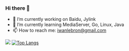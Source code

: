 ### Hi there 👋

- 🔭 I’m currently working on Baidu, Jylink
- 🌱 I’m currently learning MediaServer, Go, Linux, Java
- 📫 How to reach me: iwanlebron@gmail.com

![](https://github-readme-stats.vercel.app/api?username=ivvanlebron)
[![Top Langs](https://github-readme-stats.vercel.app/api/top-langs/?username=ivvanlebron)](https://github.com/anuraghazra/github-readme-stats)

